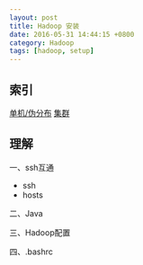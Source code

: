 ```yaml
---
layout: post
title: Hadoop 安装
date: 2016-05-31 14:44:15 +0800
category: Hadoop
tags: [hadoop, setup]
---
```


## 索引

[单机/伪分布](http://dblab.xmu.edu.cn/blog/install-hadoop-in-centos/)
[集群](http://dblab.xmu.edu.cn/blog/install-hadoop-cluster/)

## 理解

一、ssh互通

* ssh
* hosts

二、Java

三、Hadoop配置

四、.bashrc
